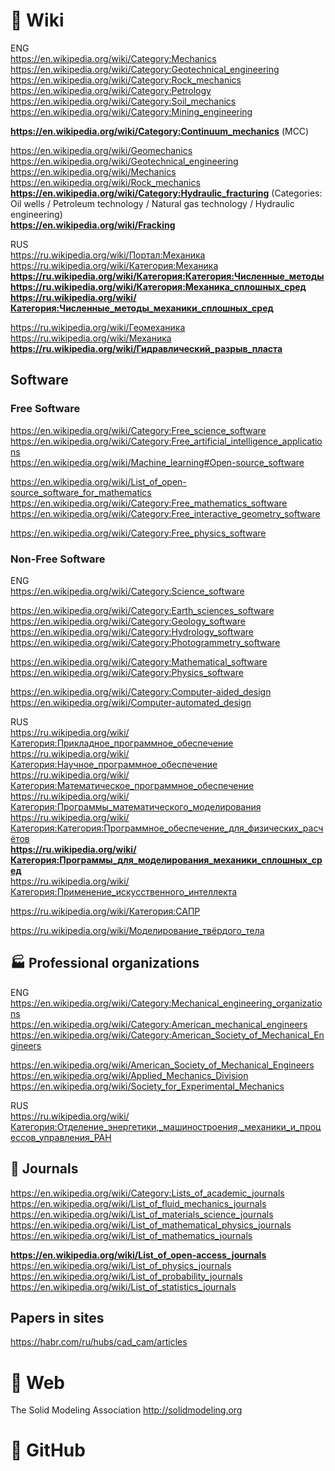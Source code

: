 #  🔗 Wiki                
ENG                                     
https://en.wikipedia.org/wiki/Category:Mechanics                   
https://en.wikipedia.org/wiki/Category:Geotechnical_engineering           
https://en.wikipedia.org/wiki/Category:Rock_mechanics                   
https://en.wikipedia.org/wiki/Category:Petrology                      
https://en.wikipedia.org/wiki/Category:Soil_mechanics                
https://en.wikipedia.org/wiki/Category:Mining_engineering                           

**https://en.wikipedia.org/wiki/Category:Continuum_mechanics** (МСС)                                                   

https://en.wikipedia.org/wiki/Geomechanics       
https://en.wikipedia.org/wiki/Geotechnical_engineering                   
https://en.wikipedia.org/wiki/Mechanics          
https://en.wikipedia.org/wiki/Rock_mechanics              
**https://en.wikipedia.org/wiki/Category:Hydraulic_fracturing**  (Categories: Oil wells / Petroleum technology / Natural gas technology / Hydraulic engineering)                                  
**https://en.wikipedia.org/wiki/Fracking**                

RUS         
https://ru.wikipedia.org/wiki/Портал:Механика                   
https://ru.wikipedia.org/wiki/Категория:Механика            
**https://ru.wikipedia.org/wiki/Категория:Категория:Численные_методы**                                  
**https://ru.wikipedia.org/wiki/Категория:Механика_сплошных_сред**                             
**https://ru.wikipedia.org/wiki/Категория:Численные_методы_механики_сплошных_сред**                                       

https://ru.wikipedia.org/wiki/Геомеханика                
https://ru.wikipedia.org/wiki/Механика         
**https://ru.wikipedia.org/wiki/Гидравлический_разрыв_пласта**                             

## Software
### Free Software
https://en.wikipedia.org/wiki/Category:Free_science_software   
https://en.wikipedia.org/wiki/Category:Free_artificial_intelligence_applications         
https://en.wikipedia.org/wiki/Machine_learning#Open-source_software                        

https://en.wikipedia.org/wiki/List_of_open-source_software_for_mathematics                   
https://en.wikipedia.org/wiki/Category:Free_mathematics_software
https://en.wikipedia.org/wiki/Category:Free_interactive_geometry_software

https://en.wikipedia.org/wiki/Category:Free_physics_software             

### Non-Free Software
ENG       
https://en.wikipedia.org/wiki/Category:Science_software                       

https://en.wikipedia.org/wiki/Category:Earth_sciences_software        
https://en.wikipedia.org/wiki/Category:Geology_software               
https://en.wikipedia.org/wiki/Category:Hydrology_software          
https://en.wikipedia.org/wiki/Category:Photogrammetry_software              

https://en.wikipedia.org/wiki/Category:Mathematical_software                    
https://en.wikipedia.org/wiki/Category:Physics_software        

https://en.wikipedia.org/wiki/Category:Computer-aided_design  
https://en.wikipedia.org/wiki/Computer-automated_design

RUS         
https://ru.wikipedia.org/wiki/Категория:Прикладное_программное_обеспечение                     
https://ru.wikipedia.org/wiki/Категория:Научное_программное_обеспечение                    
https://ru.wikipedia.org/wiki/Категория:Математическое_программное_обеспечение                         
https://ru.wikipedia.org/wiki/Категория:Программы_математического_моделирования               
https://ru.wikipedia.org/wiki/Категория:Категория:Программное_обеспечение_для_физических_расчётов                     
**https://ru.wikipedia.org/wiki/Категория:Программы_для_моделирования_механики_сплошных_сред**                                       
https://ru.wikipedia.org/wiki/Категория:Применение_искусственного_интеллекта         

https://ru.wikipedia.org/wiki/Категория:САПР                 

https://ru.wikipedia.org/wiki/Моделирование_твёрдого_тела                


## 🏭 Professional organizations
ENG               
https://en.wikipedia.org/wiki/Category:Mechanical_engineering_organizations            
https://en.wikipedia.org/wiki/Category:American_mechanical_engineers
https://en.wikipedia.org/wiki/Category:American_Society_of_Mechanical_Engineers                  

https://en.wikipedia.org/wiki/American_Society_of_Mechanical_Engineers     
https://en.wikipedia.org/wiki/Applied_Mechanics_Division                   
https://en.wikipedia.org/wiki/Society_for_Experimental_Mechanics                       

RUS         
https://ru.wikipedia.org/wiki/Категория:Отделение_энергетики,_машиностроения,_механики_и_процессов_управления_РАН                      

## 📄 Journals   
https://en.wikipedia.org/wiki/Category:Lists_of_academic_journals           
https://en.wikipedia.org/wiki/List_of_fluid_mechanics_journals                  
https://en.wikipedia.org/wiki/List_of_materials_science_journals             
https://en.wikipedia.org/wiki/List_of_mathematical_physics_journals              
https://en.wikipedia.org/wiki/List_of_mathematics_journals                  

**https://en.wikipedia.org/wiki/List_of_open-access_journals**       
https://en.wikipedia.org/wiki/List_of_physics_journals             
https://en.wikipedia.org/wiki/List_of_probability_journals             
https://en.wikipedia.org/wiki/List_of_statistics_journals            

## Papers in sites
https://habr.com/ru/hubs/cad_cam/articles                        

# 🌸 Web 
The Solid Modeling Association http://solidmodeling.org                                  





#  🏢 GitHub

